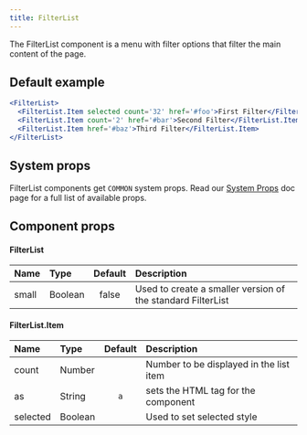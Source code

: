 ```yaml
---
title: FilterList
---
```


The FilterList component is a menu with filter options that filter the main content of the page.

## Default example

```.jsx
<FilterList>
  <FilterList.Item selected count='32' href='#foo'>First Filter</FilterList.Item>
  <FilterList.Item count='2' href='#bar'>Second Filter</FilterList.Item>
  <FilterList.Item href='#baz'>Third Filter</FilterList.Item>
</FilterList>
```

## System props

FilterList components get `COMMON` system props. Read our [System Props](/components/docs/system-props) doc page for a full list of available props.

## Component props

#### FilterList
| Name | Type | Default | Description |
| :- | :- | :-: | :- |
| small | Boolean | false | Used to create a smaller version of the standard FilterList|

#### FilterList.Item
| Name | Type | Default | Description |
| :- | :- | :-: | :- |
| count | Number |  | Number to be displayed in the list item |
| as | String |`a`| sets the HTML tag for the component |
| selected | Boolean | | Used to set selected style |
